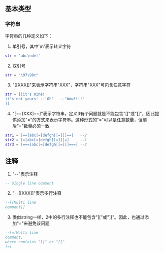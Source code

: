 ## 基本类型

### 字符串
字符串的几种定义如下：
1. 单引号，其中'\n'表示转义字符
```lua
str = 'abc\ndef'
```

2. 双引号
```lua
str = "\97\98c"
```

3. "[[XXX]]"来表示字符串"XXX"，字符串"XXX"可包含任意字符
```lua
str = [[it's mine!
it's not yours! --'Oh'   --"Wow!!!!"
]]
```

4. "[==[XXX]==]"表示字符串，定义3有个问题就是不能包含"[["或"]]"，因此提供添加"="的方式来表示字符串。这种形式的"="可以是任意数量，但前后"="数量必须一致
```lua
str1 = [==[abc[=]defgh[[=]]]==]   --2
str2 = [=[abc[=]defgh[[=]]]=]     --1
str3 = [===[abc[=]defgh[[=]]]===] --3
```

## 注释
1. "--"表示注释
```lua
-- Single line comment
```

2. "--[[XXX]]"表示多行注释
```lua
--[[Multi line 
comment]]
```

3. 类似string一样，2中的多行注释也不能包含"[["或"]]"。因此，也通过添加"="来避免该问题
```lua
--[=[Multi line 
comment,
where contains "]]" or "[["
]=]
```
